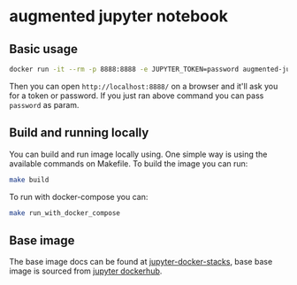 # augmented jupyter notebook

## Basic usage

```sh
docker run -it --rm -p 8888:8888 -e JUPYTER_TOKEN=password augmented-jupyter-notebook
```

Then you can open `http://localhost:8888/` on a browser and it'll ask you for a token or password. If you just ran above command you can pass `password` as param.

## Build and running locally

You can build and run image locally using. One simple way is using the available commands on Makefile. To build the image you can run:

```sh
make build
```

To run with docker-compose you can:

```sh
make run_with_docker_compose
```

## Base image
The base image docs can be found at [jupyter-docker-stacks](https://github.com/Paperspace/jupyter-docker-stacks/blob/master/base-notebook/README.md), base base image is sourced from [jupyter dockerhub](https://hub.docker.com/r/jupyter/base-notebook/tags).

